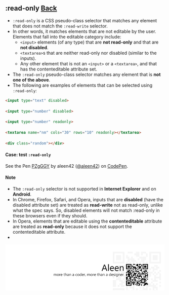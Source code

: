 ## :read-only [**Back**](./../pseudoClass.md)

- `:read-only` is a CSS pseudo-class selector that matches any element that does not match the `:read-write` selector.
- In other words, it matches elements that are not editable by the user. Elements that fall into the editable category include:
    - `<input>` elements (of any type) that are **not read-only** and that are **not disabled**.
    - `<textarea>`s that are neither read-only nor disabled (similar to the inputs).
    - Any other element that is not an `<input>` or a `<textarea>`, and that has the contenteditable attribute set.
- The `:read-only` pseudo-class selector matches any element that is **not one of the above**.
- The following are examples of elements that can be selected using `:read-only`:

```html
<input type="text" disabled>

<input type="number" disabled>

<input type="number" readonly>

<textarea name="nm" cols="30" rows="10" readonly></textarea>

<div class="random"></div>
```

#### Case: test `:read-only`

<p data-height="266" data-theme-id="21735" data-slug-hash="PZgGGY" data-default-tab="result" data-user="aleen42" class='codepen'>See the Pen <a href='http://codepen.io/aleen42/pen/PZgGGY/'>PZgGGY</a> by aleen42 (<a href='http://codepen.io/aleen42'>@aleen42</a>) on <a href='http://codepen.io'>CodePen</a>.</p>
<script async src="//assets.codepen.io/assets/embed/ei.js"></script>

#### Note

- The `:read-only` selector is not supported in **Internet Explorer** and on **Android**.
- In Chrome, Firefox, Safari, and Opera, inputs that are **disabled** (have the disabled attribute set) are treated as **read-write** not as read-only, unlike what the spec says. So, disabled elements will not match :read-only in these browsers even if they should.
- In Opera, elements that are editable using the **contenteditable** attribute are treated as **read-only** because it does not support the contenteditable attribute.
- 

<a href="http://aleen42.github.io/" target="_blank" ><img src="./../../../pic/tail.gif"></a>